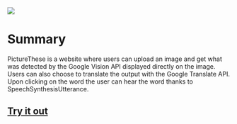 <img src="https://github.com/NoahTolentinoNguyen/PictureThese/blob/master/static/images/logo.png"> 


# Summary
PictureThese is a website where users can upload an image and get what was detected by the Google Vision API displayed directly on the image. Users can also choose to translate the output with the Google Translate API. Upon clicking on the word the user can hear the word thanks to SpeechSynthesisUtterance.

## <a href="https://picturethese.herokuapp.com/">Try it out</a>
